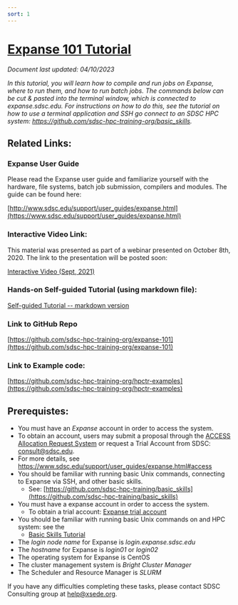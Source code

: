 ```yaml
---
sort: 1
---
```

# [Expanse 101 Tutorial](https://github.com/sdsc-hpc-training-org/expanse-101/)
*Document last updated:  04/10/2023*

*In this tutorial, you will learn how to compile and run jobs on Expanse,
where to run them, and how to run batch jobs. The commands below can be
cut & pasted into the terminal window, which is connected to
expanse.sdsc.edu. For instructions on how to do this, see the tutorial
on how to use a terminal application and SSH go connect to an SDSC HPC
system: https://github.com/sdsc-hpc-training-org/basic_skills.*


## Related Links:

### Expanse User Guide
Please read the Expanse user guide and familiarize yourself with the hardware, file systems, batch job submission, compilers and modules. The guide can be found here:

[http://www.sdsc.edu/support/user_guides/expanse.html](https://www.sdsc.edu/support/user_guides/expanse.html)

### Interactive Video Link:
This material was presented as part of a webinar presented on October 8th, 2020.
The link to the presentation will be posted soon:

[Interactive Video (Sept, 2021)](https://education.sdsc.edu/training/interactive/202109_accessing_and_running_jobs_on_expanse/index.html)

### Hands-on Self-guided Tutorial (using markdown file):

[Self-guided Tutorial -- markdown version](https://github.com/sdsc-hpc-training-org/expanse-101/)

### Link to GitHub Repo
[https://github.com/sdsc-hpc-training-org/expanse-101](https://github.com/sdsc-hpc-training-org/expanse-101)

### Link to Example code:
[https://github.com/sdsc-hpc-training-org/hpctr-examples](https://github.com/sdsc-hpc-training-org/hpctr-examples)


## Prerequistes:

*  You must have an *Expanse* account in order to access the system.
  * To obtain an account, users may submit a proposal through the [ACCESS Allocation Request System](https://access-ci.atlassian.net/)  or request a Trial Account from SDSC: consult@sdsc.edu.
  * For more details, see https://www.sdsc.edu/support/user_guides/expanse.html#access
* You should be familiar with running basic Unix commands, connecting to Expanse via SSH, and other basic skills. 
   * See: [https://github.com/sdsc-hpc-training/basic_skills](https://github.com/sdsc-hpc-training/basic_skills)
* You must have a expanse account in order to access the system.
   * To obtain a trial account:
      [Expanse trial account](https://portal.xsede.org/allocations/startup#rapidaccess-trial)
*  You should be familiar with running basic Unix commands on and HPC system: see the
   *  [Basic Skills Tutorial](https://github.com/sdsc-hpc-training/basic_skills)
*  The *login node name* for Expanse is *login.expanse.sdsc.edu*
*  The *hostname* for Expanse is *login01* or *login02*
*  The operating system for Expanse is CentOS
*  The cluster management system is	*Bright Cluster Manager*
*  The Scheduler and Resource Manager	is *SLURM*

If you have any difficulties completing these tasks, please contact SDSC
Consulting group at help@xsede.org.
